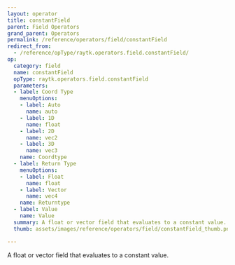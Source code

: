 ```yaml
---
layout: operator
title: constantField
parent: Field Operators
grand_parent: Operators
permalink: /reference/operators/field/constantField
redirect_from:
  - /reference/opType/raytk.operators.field.constantField/
op:
  category: field
  name: constantField
  opType: raytk.operators.field.constantField
  parameters:
  - label: Coord Type
    menuOptions:
    - label: Auto
      name: auto
    - label: 1D
      name: float
    - label: 2D
      name: vec2
    - label: 3D
      name: vec3
    name: Coordtype
  - label: Return Type
    menuOptions:
    - label: Float
      name: float
    - label: Vector
      name: vec4
    name: Returntype
  - label: Value
    name: Value
  summary: A float or vector field that evaluates to a constant value.
  thumb: assets/images/reference/operators/field/constantField_thumb.png

---
```



A float or vector field that evaluates to a constant value.